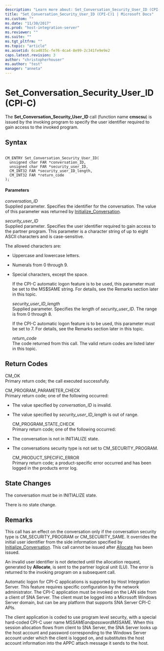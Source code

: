 ```yaml
---
description: "Learn more about: Set_Conversation_Security_User_ID (CPI-C)"
title: "Set_Conversation_Security_User_ID (CPI-C)1 | Microsoft Docs"
ms.custom: ""
ms.date: "11/30/2017"
ms.prod: "host-integration-server"
ms.reviewer: ""
ms.suite: ""
ms.tgt_pltfrm: ""
ms.topic: "article"
ms.assetid: 6ca4035c-fe76-4ca4-8e99-2c341fe9e9e2
caps.latest.revision: 3
author: "christopherhouser"
ms.author: "test"
manager: "anneta"
---
```

# Set_Conversation_Security_User_ID (CPI-C)
The **Set_Conversation_Security_User_ID** call (function name **cmscsu**) is issued by the invoking program to specify the user identifier required to gain access to the invoked program.  
  
## Syntax  
  
```  
  
CM_ENTRY Set_Conversation_Security_User_ID(   
  unsigned char FAR *conversation_ID,    
  unsigned char FAR *security_user_ID,    
  CM_INT32 FAR *security_user_ID_length,    
  CM_INT32 FAR *return_code              
);  
```  
  
#### Parameters  
 *conversation_ID*  
 Supplied parameter. Specifies the identifier for the conversation. The value of this parameter was returned by [Initialize_Conversation](../core/initialize-conversation-cpi-c-1.md).  
  
 *security_user_ID*  
 Supplied parameter. Specifies the user identifier required to gain access to the partner program. This parameter is a character string of up to eight ASCII characters and is case-sensitive.  
  
 The allowed characters are:  
  
- Uppercase and lowercase letters.  
  
- Numerals from 0 through 9.  
  
- Special characters, except the space.  
  
  If the CPI-C automatic logon feature is to be used, this parameter must be set to the MS$SAME string. For details, see the Remarks section later in this topic.  
  
  *security_user_ID_length*  
  Supplied parameter. Specifies the length of *security_user_ID*. The range is from 0 through 8.  
  
  If the CPI-C automatic logon feature is to be used, this parameter must be set to 7. For details, see the Remarks section later in this topic.  
  
  *return_code*  
  The code returned from this call. The valid return codes are listed later in this topic.  
  
## Return Codes  
 CM_OK  
 Primary return code; the call executed successfully.  
  
 CM_PROGRAM_PARAMETER_CHECK  
 Primary return code; one of the following occurred:  
  
- The value specified by *conversation_ID* is invalid.  
  
- The value specified by *security_user_ID_length* is out of range.  
  
  CM_PROGRAM_STATE_CHECK  
  Primary return code; one of the following occurred:  
  
- The conversation is not in INITIALIZE state.  
  
- The conversations security type is not set to CM_SECURITY_PROGRAM.  
  
  CM_PRODUCT_SPECIFIC_ERROR  
  Primary return code; a product-specific error occurred and has been logged in the products error log.  
  
## State Changes  
 The conversation must be in INITIALIZE state.  
  
 There is no state change.  
  
## Remarks  
 This call has an effect on the conversation only if the conversation security type is CM_SECURITY_PROGRAM or CM_SECURITY_SAME. It overrides the initial user identifier from the side information specified by [Initialize_Conversation](../core/initialize-conversation-cpi-c-1.md). This call cannot be issued after [Allocate](../core/allocate-cpi-c-2.md) has been issued.  
  
 An invalid user identifier is not detected until the allocation request, generated by **Allocate**, is sent to the partner logical unit (LU). The error is returned to the invoking program on a subsequent call.  
  
 Automatic logon for CPI-C applications is supported by Host Integration Server. This feature requires specific configuration by the network administrator. The CPI-C application must be invoked on the LAN side from a client of SNA Server. The client must be logged into a Microsoft Windows Server domain, but can be any platform that supports SNA Server CPI-C APIs.  
  
 The client application is coded to use program level security, with a special hard-coded CPI-C user name MS$SAME and password MS$SAME. When this session allocation flows from client to SNA Server, the SNA Server looks up the host account and password corresponding to the Windows Server account under which the client is logged on, and substitutes the host account information into the APPC attach message it sends to the host.
